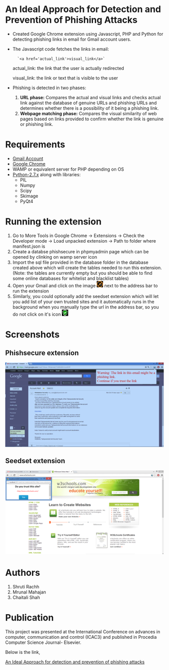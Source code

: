 # An Ideal Approach for Detection and Prevention of Phishing Attacks

- Created Google Chrome extension using Javascript, PHP and Python for detecting phishing links in email for Gmail account users.
- The Javascript code fetches the links in email:
		
		`<a href='actual_link'>visual_link</a>`
		
	actual_link: the link that the user is actually redirected
	
	visual_link: the link or text that is visible to the user

- Phishing is detected in two phases:
	1. __URL phase:__ Compares the actual and visual links and checks actual link against the database of genuine URLs and phishing URLs and determines whether there is a possibility of it being a phishing link.
	2. __Webpage matching phase:__ Compares the visual similarity of web pages based on links provided to confirm whether the link is genuine or phishing link.

# Requirements

- [Gmail Account](https://www.google.com/gmail/about/#)
- [Google Chrome](https://www.google.com/chrome/index.html)
- WAMP or equivalent server for PHP depending on OS
- [Python-2.7.x](https://www.python.org/downloads/) along with libraries:
	- PIL
	- Numpy
	- Scipy
	- Skimage
	- PyQt4

# Running the extension

1. Go to More Tools in Google Chrome -> Extensions -> Check the Developer mode -> Load unpacked extension -> Path to folder where manifest.json is
2. Create a databse phishsecure in phpmyadmin page which can be opened by clinking on wamp server icon
3. Import the sql file provided in the database folder in the database created above which will create the tables needed to run
this extension. (Note: the tables are currently empty but you should be able to find some online databases for whitelist and blacklist tables)
4. Open your Gmail and click on the image ![Phishsecure extension](https://github.com/rachhshruti/phishing-detection/blob/master/images/phishsecure_extension_tn.jpg) next to the address bar to run the extension
5. Similarly, you could optionally add the seedset extension which will let you add list of your own trusted sites and it automatically runs in the background when you manually type the url in the address bar, so you do not click on it's icon ![Seedset extension](https://github.com/rachhshruti/phishing-detection/blob/master/images/seedset_extension_tn.jpg) 

# Screenshots

## Phishsecure extension 
![Phishsecure extension](https://github.com/rachhshruti/phishing-detection/blob/master/images/phishsecure_extension.jpg)

## Seedset extension
![Seedset extension](https://github.com/rachhshruti/phishing-detection/blob/master/images/seedset_extension.jpg)   

# Authors

1. Shruti Rachh
2. Mrunal Mahajan
3. Chaitali Shah

# Publication

This project was presented at the International Conference on advances in computer, communication and control (ICAC3) and published in Procedia Computer Science Journal- Elsevier. 

Below is the link,

[An Ideal Approach for detection and prevention of phishing attacks](http://www.sciencedirect.com/science/article/pii/S1877050915007395)
